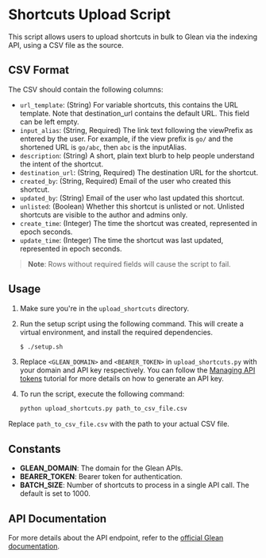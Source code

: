 # Shortcuts Upload Script

This script allows users to upload shortcuts in bulk to Glean via the indexing API, using a CSV file as the source.

## CSV Format

The CSV should contain the following columns:

- `url_template`: (String) For variable shortcuts, this contains the URL template. Note that destination_url contains the default URL. This field can be left empty.
- `input_alias`: (String, Required) The link text following the viewPrefix as entered by the user. For example, if the view prefix is `go/` and the shortened URL is `go/abc`, then `abc` is the inputAlias.
- `description`: (String) A short, plain text blurb to help people understand the intent of the shortcut.
- `destination_url`: (String, Required) The destination URL for the shortcut.
- `created_by`: (String, Required) Email of the user who created this shortcut.
- `updated_by`: (String) Email of the user who last updated this shortcut.
- `unlisted`: (Boolean) Whether this shortcut is unlisted or not. Unlisted shortcuts are visible to the author and admins only.
- `create_time`: (Integer) The time the shortcut was created, represented in epoch seconds.
- `update_time`: (Integer) The time the shortcut was last updated, represented in epoch seconds.

> **Note**: Rows without required fields will cause the script to fail.

## Usage

1. Make sure you're in the `upload_shortcuts` directory.

2. Run the setup script using the following command. This will create a virtual environment, and install the required dependencies.
    ```sh
    $ ./setup.sh
    ```

3. Replace `<GLEAN_DOMAIN>` and `<BEARER_TOKEN>` in `upload_shortcuts.py` with your domain and API key respectively. You can follow the [Managing API tokens](https://developers.glean.com/docs/indexing_api_tokens/) tutorial for more details on how to generate an API key.
    
4. To run the script, execute the following command:
    ```bash
    python upload_shortcuts.py path_to_csv_file.csv
    ```

Replace `path_to_csv_file.csv` with the path to your actual CSV file.

## Constants

- **GLEAN_DOMAIN**: The domain for the Glean APIs.
- **BEARER_TOKEN**: Bearer token for authentication.
- **BATCH_SIZE**: Number of shortcuts to process in a single API call. The default is set to 1000.

## API Documentation

For more details about the API endpoint, refer to the [official Glean documentation](https://developers.glean.com/indexing/tag/Shortcuts/paths/~1uploadshortcuts/post/).

